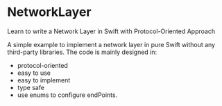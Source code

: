 # NetworkLayer
Learn to write a Network Layer in Swift with Protocol-Oriented Approach

A simple example to implement a network layer in pure Swift without any third-party libraries.
The code is mainly designed in:

* protocol-oriented
* easy to use
* easy to implement
* type safe
* use enums to configure endPoints.
